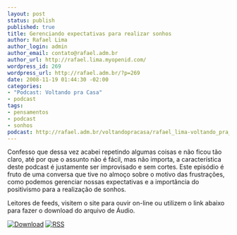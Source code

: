 ```yaml
--- 
layout: post
status: publish
published: true
title: Gerenciando expectativas para realizar sonhos
author: Rafael Lima
author_login: admin
author_email: contato@rafael.adm.br
author_url: http://rafael.lima.myopenid.com/
wordpress_id: 269
wordpress_url: http://rafael.adm.br/?p=269
date: 2008-11-19 01:44:30 -02:00
categories: 
- "Podcast: Voltando pra Casa"
- podcast
tags: 
- pensamentos
- podcast
- sonhos
podcast: http://rafael.adm.br/voltandopracasa/rafael_lima-voltando_pra_casa-0032.mp3
---
```

Confesso que dessa vez acabei repetindo algumas coisas e não ficou tão claro, até por que o assunto não é fácil, mas não importa, a característica deste podcast é justamente ser improvisado e sem cortes. Este episódio é fruto de uma conversa que tive no almoço sobre o motivo das frustrações, como podemos gerenciar nossas expectativas e a importância do positivismo para a realização de sonhos.

Leitores de feeds, visitem o site para ouvir on-line ou utilizem o link abaixo para fazer o download do arquivo de Áudio.

<a class="noborder" href="http://rafael.adm.br/voltandopracasa/rafael_lima-voltando_pra_casa-0032.mp3" title="Download"><img src="http://rafael.adm.br/wp-content/themes/rafael_lima-rockinblue/images/download_green.gif" border="0" alt="Download" /></a> <a class="noborder" href="http://feeds.feedburner.com/rafael_lima_podcast" title="RSS"><img src="http://rafael.adm.br/wp-content/themes/rafael_lima-rockinblue/images/icn-feed-16x16.png" border="0" alt="RSS" /></a>

